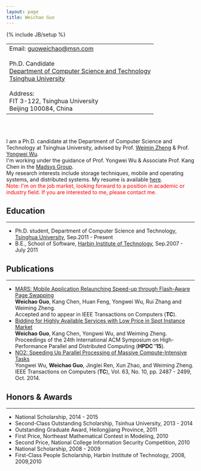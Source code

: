 ```yaml
---
layout: page
title: Weichao Guo
---
```

{% include JB/setup %}
<table>
<tr>
<!--
<td>
<img style="width: 150px; height: 200px;" src="/images/portrait.jpg" />
</td>
<td style="width: 50px;">
</td>
-->
<td>
Email: <a href="mailto:guoweichao@msn.com">guoweichao@msn.com</a>
<br>
<br>
Ph.D. Candidate
<br>
<a href="http://www.cs.tsinghua.edu.cn/">Department of Computer Science and Technology</a><br>
<a href="http://www.tsinghua.edu.cn/">Tsinghua University</a><br>
<br>Address:<br>
FIT 3-122, Tsinghua University<br>
Beijing 100084, China
</td>
</tr>
</table>
<br>
<br>

I am a Ph.D. candidate at the Department of Computer Science and Technology at Tsinghua University, advised by Prof. [Weimin Zheng](http://www.tsinghua.edu.cn/publish/csen/4623/2010/20101224201009017453352/20101224201009017453352_.html) & Prof. [Yongwei Wu](http://madsys.cs.tsinghua.edu.cn/~yongweiwu).  
I'm working under the guidance of Prof. Yongwei Wu & Associate Prof. Kang Chen in the [Madsys Group](http://madsys.cs.tsinghua.edu.cn/).  
My research interests include storage techniques, mobile and operating systems, and distributed systems. My resume is available [here](/files/resume.pdf).  
<span style="color:red">Note: I'm on the job market, looking forward to a position in academic or industry field. If you are interested to me, please contact me.</span>

## Education
---
* Ph.D. student, Department of Computer Science and Technology,
[Tsinghua University](http://www.tsinghua.edu.cn/), Sep.2011 - Present
* B.E., School of Software, [Harbin Institute of Technology](http://www.hit.edu.cn/), Sep.2007 - July 2011

## Publications
---
* [MARS: Mobile Application Relaunching Speed-up through Flash-Aware Page Swapping](http://dx.doi.org/10.1109/TC.2015.2428692)  
__Weichao Guo__, Kang Chen, Huan Feng, Yongwei Wu, Rui Zhang and Weiming Zheng.  
Accepted and to appear in IEEE Transactions on Computers (__TC__).
* [Bidding for Highly Available Services with Low Price in Spot Instance Market](http://dx.doi.org/10.1145/2749246.2749259)  
__Weichao Guo__, Kang Chen, Yongwei Wu, and Weiming Zheng.  
Proceedings of the 24th International ACM Symposium on High-Performance Parallel and Distributed Computing (__HPDC '15__).
* [NO2: Speeding Up Parallel Processing of Massive Compute-Intensive Tasks](http://dx.doi.org/10.1109/TC.2013.132)  
Yongwei Wu, __Weichao Guo__, Jinglei Ren, Xun Zhao, and Weiming Zheng.  
IEEE Transactions on Computers (__TC__), Vol. 63, No. 10, pp. 2487 - 2499, Oct. 2014.

## Honors & Awards
---
* National Scholarship, 2014 - 2015
* Second-Class Outstanding Scholarship, Tsinhua University, 2013 - 2014
* Outstanding Graduate Award, Heilongjiang Province, 2011
* First Price, Northeast Mathematical Contest in Modeling, 2010
* Second Price, National College Information Security Competition, 2010
* National Scholarship, 2008 - 2009
* First-Class People Scholarship, Harbin Institute of Technology, 2008, 2009,2010
